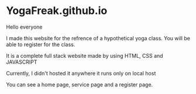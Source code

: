 # YogaFreak.github.io
Hello everyone

I made this website for the refrence of a hypothetical yoga class. You will be able to register for the class.

It is a complete full stack website made by using HTML, CSS and JAVASCRIPT

Currently, I didn't hosted it anywhere it runs only on local host

You can see a home page, service page and a register page.
